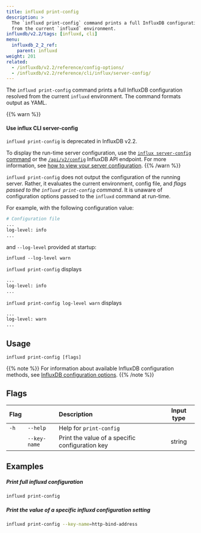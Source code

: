 ```yaml
---
title: influxd print-config
description: >
  The `influxd print-config` command prints a full InfluxDB configuration resolved
  from the current `influxd` environment.
influxdb/v2.2/tags: [influxd, cli]
menu:
  influxdb_2_2_ref:
    parent: influxd
weight: 201
related:
  - /influxdb/v2.2/reference/config-options/
  - /influxdb/v2.2/reference/cli/influx/server-config/
---
```


The `influxd print-config` command prints a full InfluxDB configuration resolved
from the current `influxd` environment.
The command formats output as YAML.

{{% warn %}}

#### Use influx CLI server-config

`influxd print-config` is deprecated in InfluxDB v2.2.

To display the run-time server configuration, use the [`influx server-config` command](/influxdb/v2.2/reference/cli/influx/server-config/)
or the [`/api/v2/config`](/influxdb/v2.2/api/#operation/GetConfig) InfluxDB API endpoint.
For more information, see [how to view your server configuration](/influxdb/v2.2/reference/config-options/#view-your-run-time-server-configuration).
{{% /warn %}}

`influxd print-config` does not output the configuration of the running server. Rather, it evaluates the current environment, config file, and _flags passed to the `influxd print-config` command_. It is unaware of configuration options passed to the `influxd` command at run-time.

For example, with the following configuration value:
```sh
# Configuration file
...
log-level: info
...
```

and `--log-level` provided at startup:

```
influxd --log-level warn
```

`influxd print-config` displays

```sh
...
log-level: info
...
```

`influxd print-config log-level warn` displays

```sh
...
log-level: warn
...
```

## Usage

```
influxd print-config [flags]
```


{{% note %}}
For information about available InfluxDB configuration methods, see
[InfluxDB configuration options](/influxdb/v2.2/reference/config-options/).
{{% /note %}}

## Flags

| Flag |              | Description                                     | Input type |
|:---- | ---          |:-----------                                     |:----------:|
| `-h` | `--help`     | Help for `print-config`                         |            |
|      | `--key-name` | Print the value of a specific configuration key | string     |


## Examples

##### Print full influxd configuration
```sh
influxd print-config
```

##### Print the value of a specific influxd configuration setting
```sh
influxd print-config --key-name=http-bind-address
```
